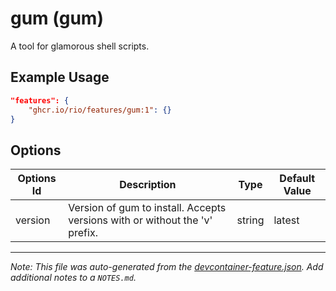 
# gum (gum)

A tool for glamorous shell scripts.

## Example Usage

```json
"features": {
    "ghcr.io/rio/features/gum:1": {}
}
```

## Options

| Options Id | Description | Type | Default Value |
|-----|-----|-----|-----|
| version | Version of gum to install. Accepts versions with or without the 'v' prefix. | string | latest |



---

_Note: This file was auto-generated from the [devcontainer-feature.json](https://github.com/rio/features/blob/main/src/gum/devcontainer-feature.json).  Add additional notes to a `NOTES.md`._
